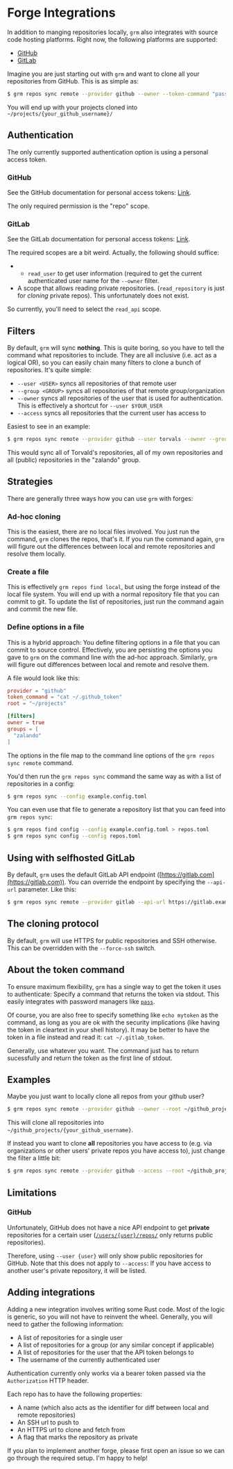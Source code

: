 # Forge Integrations

In addition to manging repositories locally, `grm` also integrates with source
code hosting platforms. Right now, the following platforms are supported:

* [GitHub](https://github.com/)
* [GitLab](https://gitlab.com/)

Imagine you are just starting out with `grm` and want to clone all your repositories
from GitHub. This is as simple as:

```bash
$ grm repos sync remote --provider github --owner --token-command "pass show github_grm_access_token" --path ~/projects
```

You will end up with your projects cloned into `~/projects/{your_github_username}/`

## Authentication

The only currently supported authentication option is using a personal access
token.

### GitHub

See the GitHub documentation for personal access tokens:
[Link](https://docs.github.com/en/authentication/keeping-your-account-and-data-secure/creating-a-personal-access-token).

The only required permission is the "repo" scope.

### GitLab

See the GitLab documentation for personal access tokens:
[Link](https://docs.gitlab.com/ee/user/profile/personal_access_tokens.html).

The required scopes are a bit weird. Actually, the following should suffice:

* * `read_user` to get user information (required to get the current authenticated
  user name for the `--owner` filter.
* A scope that allows reading private repositories. (`read_repository` is just
  for *cloning* private repos). This unfortunately does not exist.

So currently, you'll need to select the `read_api` scope.

## Filters

By default, `grm` will sync **nothing**. This is quite boring, so you have to
tell the command what repositories to include. They are all inclusive (i.e. act
as a logical OR), so you can easily chain many filters to clone a bunch of
repositories. It's quite simple:

* `--user <USER>` syncs all repositories of that remote user
* `--group <GROUP>` syncs all repositories of that remote group/organization
* `--owner` syncs all repositories of the user that is used for authentication.
  This is effectively a shortcut for `--user $YOUR_USER`
* `--access` syncs all repositories that the current user has access to

Easiest to see in an example:

```bash
$ grm repos sync remote --provider github --user torvals --owner --group zalando [...]
```

This would sync all of Torvald's repositories, all of my own repositories and
all (public) repositories in the "zalando" group.

## Strategies

There are generally three ways how you can use `grm` with forges:

### Ad-hoc cloning

This is the easiest, there are no local files involved. You just run the
command, `grm` clones the repos, that's it. If you run the command again, `grm`
will figure out the differences between local and remote repositories and
resolve them locally.

### Create a file

This is effectively `grm repos find local`, but using the forge instead of the
local file system. You will end up with a normal repository file that you can
commit to git. To update the list of repositories, just run the command again
and commit the new file.

### Define options in a file

This is a hybrid approach: You define filtering options in a file that you can
commit to source control. Effectively, you are persisting the options you gave
to `grm` on the command line with the ad-hoc approach. Similarly, `grm` will
figure out differences between local and remote and resolve them.

A file would look like this:

```toml
provider = "github"
token_command = "cat ~/.github_token"
root = "~/projects"

[filters]
owner = true
groups = [
  "zalando"
]
```

The options in the file map to the command line options of the `grm repos sync
remote` command.

You'd then run the `grm repos sync` command the same way as with a list of
repositories in a config:

```bash
$ grm repos sync --config example.config.toml
```

You can even use that file to generate a repository list that you can feed into
`grm repos sync`:

```bash
$ grm repos find config --config example.config.toml > repos.toml
$ grm repos sync config --config repos.toml
```

## Using with selfhosted GitLab

By default, `grm` uses the default GitLab API endpoint
([https://gitlab.com](https://gitlab.com)). You can override the
endpoint by specifying the `--api-url` parameter. Like this:

```bash
$ grm repos sync remote --provider gitlab --api-url https://gitlab.example.com [...]
```

## The cloning protocol

By default, `grm` will use HTTPS for public repositories and SSH otherwise. This
can be overridden with the `--force-ssh` switch.

## About the token command

To ensure maximum flexibility, `grm` has a single way to get the token it uses
to authenticate: Specify a command that returns the token via stdout. This easily
integrates with password managers like [`pass`](https://www.passwordstore.org/).

Of course, you are also free to specify something like `echo mytoken` as the
command, as long as you are ok with the security implications (like having the
token in cleartext in your shell history). It may be better to have the token
in a file instead and read it: `cat ~/.gitlab_token`.

Generally, use whatever you want. The command just has to return sucessfully and
return the token as the first line of stdout.

## Examples

Maybe you just want to locally clone all repos from your github user?

```bash
$ grm repos sync remote --provider github --owner --root ~/github_projects --token-command "pass show github_grm_access_token"
```

This will clone all repositories into `~/github_projects/{your_github_username}`.

If instead you want to clone **all** repositories you have access to (e.g. via
organizations or other users' private repos you have access to), just change the
filter a little bit:

```bash
$ grm repos sync remote --provider github --access --root ~/github_projects --token-command "pass show github_grm_access_token"
```

## Limitations

### GitHub

Unfortunately, GitHub does not have a nice API endpoint to get **private**
repositories for a certain user ([`/users/{user}/repos/`](https://docs.github.com/en/rest/repos/repos#list-repositories-for-a-user) only returns public
repositories).

Therefore, using `--user {user}` will only show public repositories for GitHub.
Note that this does not apply to `--access`: If you have access to another user's
private repository, it will be listed.

## Adding integrations

Adding a new integration involves writing some Rust code. Most of the logic is
generic, so you will not have to reinvent the wheel. Generally, you will need to
gather the following information:

* A list of repositories for a single user
* A list of repositories for a group (or any similar concept if applicable)
* A list of repositories for the user that the API token belongs to
* The username of the currently authenticated user

Authentication currently only works via a bearer token passed via the
`Authorization` HTTP header.

Each repo has to have the following properties:

* A name (which also acts as the identifier for diff between local and remote
  repositories)
* An SSH url to push to
* An HTTPS url to clone and fetch from
* A flag that marks the repository as private

If you plan to implement another forge, please first open an issue so we can
go through the required setup. I'm happy to help!
